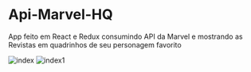 # Api-Marvel-HQ
App feito em React e Redux consumindo API da Marvel e mostrando as Revistas em quadrinhos de seu personagem favorito

![index](https://user-images.githubusercontent.com/48594322/92433169-a7ae3880-f172-11ea-8121-2d7ec9e880dc.png)
![index1](https://user-images.githubusercontent.com/48594322/92433253-dd532180-f172-11ea-8866-42a3fb9dd9e1.png)

